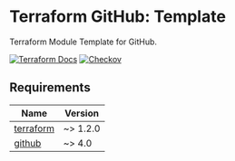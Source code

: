 <!-- BEGIN_TF_DOCS -->
# Terraform GitHub: Template

Terraform Module Template for GitHub.

[![Terraform Docs](https://github.com/fr-platform/terraform-github-template/actions/workflows/terraform-docs.yml/badge.svg)](https://github.com/fr-platform/terraform-github-template/actions/workflows/terraform-docs.yml)
[![Checkov](https://github.com/fr-platform/terraform-github-template/actions/workflows/checkov.yml/badge.svg)](https://github.com/fr-platform/terraform-github-template/actions/workflows/checkov.yml)

## Requirements

| Name | Version |
|------|---------|
| <a name="requirement_terraform"></a> [terraform](#requirement\_terraform) | ~> 1.2.0 |
| <a name="requirement_github"></a> [github](#requirement\_github) | ~> 4.0 |
<!-- END_TF_DOCS -->